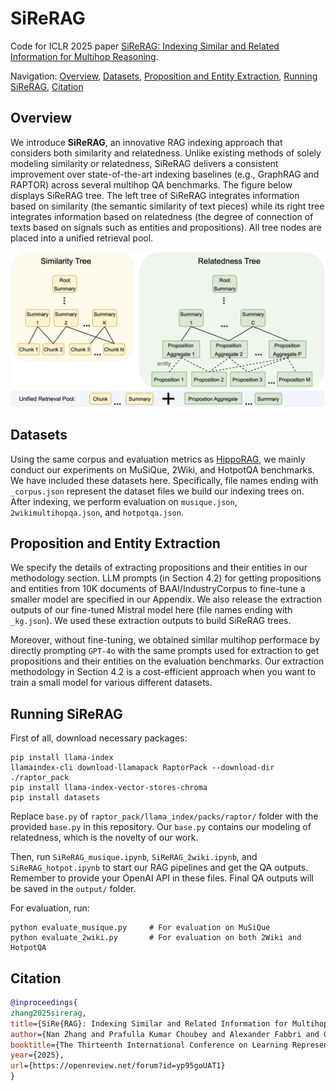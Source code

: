 # SiReRAG
Code for ICLR 2025 paper [SiReRAG: Indexing Similar and Related Information for Multihop Reasoning](https://arxiv.org/abs/2412.06206).

Navigation:
[Overview](#overview), 
[Datasets](#datasets),
[Proposition and Entity Extraction](#prop-and-entity-extraction),
[Running SiReRAG](#running-sirerag),
[Citation](#citation)


## Overview
We introduce **SiReRAG**, an innovative RAG indexing approach that considers both similarity and relatedness. Unlike existing methods of solely modeling similarity or relatedness, SiReRAG delivers a consistent improvement over state-of-the-art indexing baselines (e.g., GraphRAG and RAPTOR) across several multihop QA benchmarks. The figure below displays SiReRAG tree. The left tree of SiReRAG integrates information based on similarity (the semantic similarity of text pieces) while its right tree integrates information based on relatedness (the degree of connection of texts based on signals such as entities and propositions). All tree nodes are placed into a unified retrieval pool.

![example](assets/pipeline.png)


## Datasets
Using the same corpus and evaluation metrics as [HippoRAG](https://github.com/OSU-NLP-Group/HippoRAG), we mainly conduct our experiments on MuSiQue, 2Wiki, and HotpotQA benchmarks. We have included these datasets here. Specifically, file names ending with `_corpus.json` represent the dataset files we build our indexing trees on. After indexing, we perform evaluation on `musique.json`, `2wikimultihopqa.json`, and `hotpotqa.json`.


## Proposition and Entity Extraction
We specify the details of extracting propositions and their entities in our methodology section. LLM prompts (in Section 4.2) for getting propositions and entities from 10K documents of BAAI/IndustryCorpus to fine-tune a smaller model are specified in our Appendix. We also release the extraction outputs of our fine-tuned Mistral model here (file names ending with `_kg.json`). We used these extraction outputs to build SiReRAG trees.

Moreover, without fine-tuning, we obtained similar multihop performace by directly prompting `GPT-4o`  with the same prompts used for extraction to get propositions and their entities on the evaluation benchmarks. Our extraction methodology in Section 4.2 is a cost-efficient approach when you want to train a small model for various different datasets.


## Running SiReRAG
First of all, download necessary packages:

    pip install llama-index
    llamaindex-cli download-llamapack RaptorPack --download-dir ./raptor_pack
    pip install llama-index-vector-stores-chroma
    pip install datasets

Replace `base.py` of `raptor_pack/llama_index/packs/raptor/` folder with the provided `base.py` in this repository. Our `base.py` contains our modeling of relatedness, which is the novelty of our work.

Then, run `SiReRAG_musique.ipynb`, `SiReRAG_2wiki.ipynb`, and `SiReRAG_hotpot.ipynb` to start our RAG pipelines and get the QA outputs. Remember to provide your OpenAI API in these files. Final QA outputs will be saved in the `output/` folder.

For evaluation, run:

    python evaluate_musique.py     # For evaluation on MuSiQue
    python evaluate_2wiki.py       # For evaluation on both 2Wiki and HotpotQA

## Citation
```bibtex
@inproceedings{
zhang2025sirerag,
title={SiRe{RAG}: Indexing Similar and Related Information for Multihop Reasoning},
author={Nan Zhang and Prafulla Kumar Choubey and Alexander Fabbri and Gabriel Bernadett-Shapiro and Rui Zhang and Prasenjit Mitra and Caiming Xiong and Chien-Sheng Wu},
booktitle={The Thirteenth International Conference on Learning Representations},
year={2025},
url={https://openreview.net/forum?id=yp95goUAT1}
}
```
